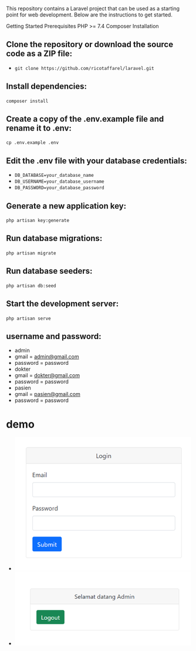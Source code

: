 This repository contains a Laravel project that can be used as a starting point for web development. Below are the instructions to get started.

Getting Started
Prerequisites
PHP >= 7.4
Composer
Installation

## Clone the repository or download the source code as a ZIP file:

-   `git clone https://github.com/ricotaffarel/laravel.git`

## Install dependencies:

`composer install`

## Create a copy of the .env.example file and rename it to .env:

`cp .env.example .env`

## Edit the .env file with your database credentials:

-   `DB_DATABASE=your_database_name`
-   `DB_USERNAME=your_database_username`
-   `DB_PASSWORD=your_database_password`

## Generate a new application key:

`php artisan key:generate`

## Run database migrations:

`php artisan migrate`

## Run database seeders:

`php artisan db:seed`

## Start the development server:

`php artisan serve`

## username and password:

-   admin
-   gmail = admin@gmail.com
-   password = password
-   dokter
-   gmail = dokter@gmail.com
-   password = password
-   pasien
-   gmail = pasien@gmail.com
-   password = password

# demo

-   ![alt text](https://github.com/ricotaffarel/laravel/blob/master/login-multi-user/image/login.png)
-   ![alt text](https://github.com/ricotaffarel/laravel/blob/master/login-multi-user/image/logout.png)
